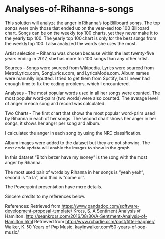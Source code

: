 # Analyses-of-Rihanna-s-songs
This solution will analyze the anger in Rihanna’s top Billboard songs. The top songs were only those that ended up on the year-end top 100 Billboard chart. Songs can be on the weekly top 100 charts, yet they never make it to the yearly top 100. The yearly top 100 chart is only for the best songs from the weekly top 100. I also analyzed the words she uses the most. 

Artist selection – Rihanna was chosen because within the last twenty-five years ending in 2017, she has more top 100 songs than any other artist. 

Sources - Songs were sourced from Wikipedia. Lyrics were sourced from MetroLyrics.com, SongLyrics.com, and LyricsMode.com. Album names were manually inputted. I tried to get them from Spotify, but I never had enough time to fix the coding problems, which I encountered.

Analyses – The most popular words used in all her songs were counted. The most popular word-pairs (two words) were also counted. The average level of anger in each song and record was calculated. 

Two Charts - The first chart that shows the most popular word-pairs used by Rihanna in each of her songs. The second chart shows her anger in her songs, it shows her anger per song and album.  

I calculated the anger in each song by using the NRC classification.

Album images were added to the dataset but they are not showing. The next code update will enable the images to show in the graph.

In this dataset “Bitch better have my money” is the song with the most anger by Rihanna.

The most used pair of words by Rihanna in her songs is “yeah yeah”, second is “la la”, and third is “come on”.

The Powerpoint presentation have more details.

Sincere credits to my references below.

References:
Retrieved from https://www.pandadoc.com/software-development-proposal-template/
Kross, S. A Sentiment Analysis of Hamilton. http://seankross.com/2016/08/30/A-Sentiment-Analysis-of-Hamilton.html
Retrieved from http://www.rcharlie.com/post/fitter-happier/
Walker, K. 50 Years of Pop Music. kaylinwalker.com/50-years-of-pop-music/
